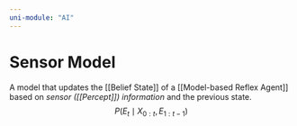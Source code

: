 ```yaml
---
uni-module: "AI"
---
```

# Sensor Model

A model that updates the [[Belief State]] of a [[Model-based Reflex Agent]] based on *sensor ([[Percept]]) information* and the previous state.
$$P(E_t\mid X_{0:t},E_{1:t-1})$$

